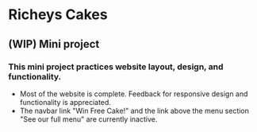 # Richeys Cakes
## (WIP) Mini project
### This mini project practices website layout, design, and functionality.

- Most of the website is complete. Feedback for responsive design and functionality is appreciated.
- The navbar link "Win Free Cake!" and the link above the menu section "See our full menu" are currently inactive.
